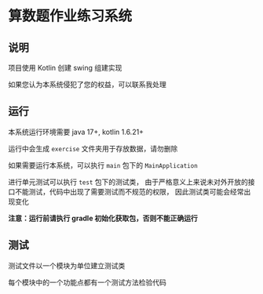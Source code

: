 # 算数题作业练习系统

## 说明

项目使用 Kotlin 创建 swing 组建实现

如果您认为本系统侵犯了您的权益，可以联系我处理

## 运行

本系统运行环境需要 java 17+, kotlin 1.6.21+

运行中会生成 `exercise` 文件夹用于存放数据，请勿删除

如果需要运行本系统，可以执行 `main` 包下的 `MainApplication`

进行单元测试可以执行 `test` 包下的测试类，
由于严格意义上来说未对外开放的接口不能测试，代码中出现了需要测试而不规范的权限，
因此测试类可能会经常出现变化

**注意：运行前请执行 gradle 初始化获取包，否则不能正确运行**

## 测试

测试文件以一个模块为单位建立测试类

每个模块中的一个功能点都有一个测试方法检验代码
